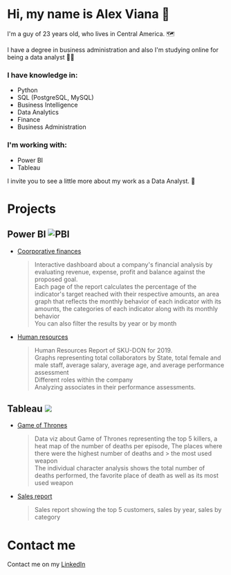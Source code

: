 # Hi, my name is Alex Viana 👋

I'm a guy of 23 years old, who lives in Central America. 🗺️

I have a degree in business administration and also I'm studying online for being a data analyst 👨‍💻

### I have knowledge in:
* Python
* SQL (PostgreSQL, MySQL)
* Business Intelligence
* Data Analytics
* Finance
* Business Administration

### I'm working with:
* Power BI
* Tableau



I invite you to see a little more about my work as a Data Analyst. 🚀



# Projects

## Power BI ![PBI](https://i0.wp.com/www.fourmoo.com/wp-content/uploads/2020/11/PowerBI.256x256.png?resize=60%2C60&ssl=1) 

* [Coorporative finances](https://app.powerbi.com/view?r=eyJrIjoiMGY2ZTk2MGEtYzdiZi00MDYwLWFmNzktNzc5YWFlMTRlYzRmIiwidCI6ImY5YWZlMDIwLTE0ZTgtNDU1NS1iNjM4LWI5OGY4OTZhYTk0YiIsImMiOjR9&pageName=ReportSection147529ce0002a20e0d7c)
  >Interactive dashboard about a company's financial analysis by evaluating revenue, expense, profit and balance against the proposed goal. </br>
  >Each page of the report calculates the percentage of the indicator's target reached with their respective amounts, an area graph that reflects the monthly behavior of each     indicator with its amounts, the categories of each indicator along with its monthly behavior </br>
  >You can also filter the results by year or by month


* [Human resources](https://app.powerbi.com/view?r=eyJrIjoiZjNkYjk5ZmYtMWNlYi00ZWU0LTk1OWQtMWQ5Y2E5NGY4MmIyIiwidCI6ImY5YWZlMDIwLTE0ZTgtNDU1NS1iNjM4LWI5OGY4OTZhYTk0YiIsImMiOjR9&pageName=ReportSection)
  > Human Resources Report of SKU-DON for 2019. </br>
  > Graphs representing total collaborators by State, total female and male staff, average salary, average age, and average performance assessment </br>
  > Different roles within the company </br>
  > Analyzing associates in their performance assessments. </br>


## Tableau ![](https://venturebeat.com/wp-content/uploads/2018/01/tableau-logo-e1568409911668.png?fit=100%2C75&strip=all)

* [Game of Thrones](https://public.tableau.com/profile/alexgviana#!/vizhome/DataVizGameofThrones/Individual)
  > Data viz about Game of Thrones representing the top 5 killers, a heat map of the number of deaths per episode, The places where there were the highest number of deaths and     > the most used weapon </br>
  > The individual character analysis shows the total number of deaths performed, the favorite place of death as well as its most used weapon
  
* [Sales report](https://public.tableau.com/profile/alexgviana#!/vizhome/1stDashboard_16150681757780/Dashboard1)
  > Sales report showing the top 5 customers, sales by year, sales by category





# Contact me

Contact me on my [LinkedIn](https://www.linkedin.com/in/alexgviana/)


<!--
**alexgviana/alexgviana** is a ✨ _special_ ✨ repository because its `README.md` (this file) appears on your GitHub profile.

Here are some ideas to get you started:

- 🔭 I’m currently working on ...
- 🌱 I’m currently learning ...
- 👯 I’m looking to collaborate on ...
- 🤔 I’m looking for help with ...
- 💬 Ask me about ...
- 📫 How to reach me: ...
- 😄 Pronouns: ...
- ⚡ Fun fact: ...
-->
